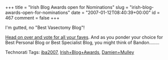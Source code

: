 +++
title = "Irish Blog Awards open for Nominations"
slug = "irish-blog-awards-open-for-nominations"
date = "2007-01-12T08:40:39+00:00"
id = 467
comment = false
+++

I'm gutted, no "Best Vasectomy Blog"!

[Head on over and vote for all your faves](http://awards.ie/nominations/). And as you ponder your choice for Best Personal Blog or Best Specialist Blog, you might think of Bandon........

<span class="technoratitag">Technorati Tags: [iba2007](http://www.technorati.com/tags/iba2007), [Irish+Blog+Awards](http://www.technorati.com/tags/Irish+Blog+Awards), [Damien+Mulley](http://www.technorati.com/tags/Damien+Mulley)</span>
